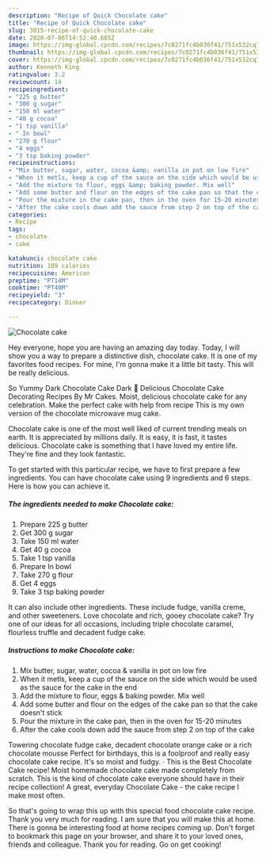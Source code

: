 ```yaml
---
description: "Recipe of Quick Chocolate cake"
title: "Recipe of Quick Chocolate cake"
slug: 3015-recipe-of-quick-chocolate-cake
date: 2020-07-06T14:52:40.665Z
image: https://img-global.cpcdn.com/recipes/7c0271fc4b036f41/751x532cq70/chocolate-cake-recipe-main-photo.jpg
thumbnail: https://img-global.cpcdn.com/recipes/7c0271fc4b036f41/751x532cq70/chocolate-cake-recipe-main-photo.jpg
cover: https://img-global.cpcdn.com/recipes/7c0271fc4b036f41/751x532cq70/chocolate-cake-recipe-main-photo.jpg
author: Kenneth King
ratingvalue: 3.2
reviewcount: 14
recipeingredient:
- "225 g butter"
- "300 g sugar"
- "150 ml water"
- "40 g cocoa"
- "1 tsp vanilla"
- " In bowl"
- "270 g flour"
- "4 eggs"
- "3 tsp baking powder"
recipeinstructions:
- "Mix butter, sugar, water, cocoa &amp; vanilla in pot on low fire"
- "When it metls, keep a cup of the sauce on the side which would be used as the sauce for the cake in the end"
- "Add the mixture to flour, eggs &amp; baking powder. Mix well"
- "Add some butter and flour on the edges of the cake pan so that the cake doesn&#39;t stick"
- "Pour the mixture in the cake pan, then in the oven for 15-20 minutes"
- "After the cake cools down add the sauce from step 2 on top of the cake"
categories:
- Recipe
tags:
- chocolate
- cake

katakunci: chocolate cake 
nutrition: 109 calories
recipecuisine: American
preptime: "PT14M"
cooktime: "PT40M"
recipeyield: "3"
recipecategory: Dinner

---
```



![Chocolate cake](https://img-global.cpcdn.com/recipes/7c0271fc4b036f41/751x532cq70/chocolate-cake-recipe-main-photo.jpg)

Hey everyone, hope you are having an amazing day today. Today, I will show you a way to prepare a distinctive dish, chocolate cake. It is one of my favorites food recipes. For mine, I'm gonna make it a little bit tasty. This will be really delicious.

So Yummy Dark Chocolate Cake Dark 💖 Delicious Chocolate Cake Decorating Recipes By Mr Cakes. Moist, delicious chocolate cake for any celebration. Make the perfect cake with help from recipe This is my own version of the chocolate microwave mug cake.

Chocolate cake is one of the most well liked of current trending meals on earth. It is appreciated by millions daily. It is easy, it is fast, it tastes delicious. Chocolate cake is something that I have loved my entire life. They're fine and they look fantastic.


To get started with this particular recipe, we have to first prepare a few ingredients. You can have chocolate cake using 9 ingredients and 6 steps. Here is how you can achieve it.

<!--inarticleads1-->

##### The ingredients needed to make Chocolate cake:

1. Prepare 225 g butter
1. Get 300 g sugar
1. Take 150 ml water
1. Get 40 g cocoa
1. Take 1 tsp vanilla
1. Prepare  In bowl
1. Take 270 g flour
1. Get 4 eggs
1. Take 3 tsp baking powder


It can also include other ingredients. These include fudge, vanilla creme, and other sweeteners. Love chocolate and rich, gooey chocolate cake? Try one of our ideas for all occasions, including triple chocolate caramel, flourless truffle and decadent fudge cake. 

<!--inarticleads2-->

##### Instructions to make Chocolate cake:

1. Mix butter, sugar, water, cocoa &amp; vanilla in pot on low fire
1. When it metls, keep a cup of the sauce on the side which would be used as the sauce for the cake in the end
1. Add the mixture to flour, eggs &amp; baking powder. Mix well
1. Add some butter and flour on the edges of the cake pan so that the cake doesn&#39;t stick
1. Pour the mixture in the cake pan, then in the oven for 15-20 minutes
1. After the cake cools down add the sauce from step 2 on top of the cake


Towering chocolate fudge cake, decadent chocolate orange cake or a rich chocolate mousse Perfect for birthdays, this is a foolproof and really easy chocolate cake recipe. It&#39;s so moist and fudgy. · This is the Best Chocolate Cake recipe! Moist homemade chocolate cake made completely from scratch. This is the kind of chocolate cake everyone should have in their recipe collection! A great, everyday Chocolate Cake - the cake recipe I make most often. 

So that's going to wrap this up with this special food chocolate cake recipe. Thank you very much for reading. I am sure that you will make this at home. There is gonna be interesting food at home recipes coming up. Don't forget to bookmark this page on your browser, and share it to your loved ones, friends and colleague. Thank you for reading. Go on get cooking!
